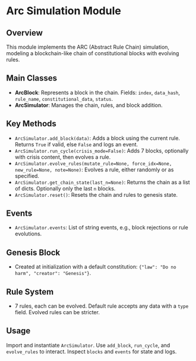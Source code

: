# Arc Simulation Module

## Overview
This module implements the ARC (Abstract Rule Chain) simulation, modeling a blockchain-like chain of constitutional blocks with evolving rules.

## Main Classes
- **ArcBlock**: Represents a block in the chain. Fields: `index`, `data_hash`, `rule_name`, `constitutional_data`, `status`.
- **ArcSimulator**: Manages the chain, rules, and block addition.

## Key Methods
- `ArcSimulator.add_block(data)`: Adds a block using the current rule. Returns `True` if valid, else `False` and logs an event.
- `ArcSimulator.run_cycle(crisis_mode=False)`: Adds 7 blocks, optionally with crisis content, then evolves a rule.
- `ArcSimulator.evolve_rules(mutate_rule=None, force_idx=None, new_rule=None, note=None)`: Evolves a rule, either randomly or as specified.
- `ArcSimulator.get_chain_state(last_n=None)`: Returns the chain as a list of dicts. Optionally only the last `n` blocks.
- `ArcSimulator.reset()`: Resets the chain and rules to genesis state.

## Events
- `ArcSimulator.events`: List of string events, e.g., block rejections or rule evolutions.

## Genesis Block
- Created at initialization with a default constitution: `{"law": "Do no harm", "creator": "Genesis"}`.

## Rule System
- 7 rules, each can be evolved. Default rule accepts any data with a `type` field. Evolved rules can be stricter.

## Usage
Import and instantiate `ArcSimulator`. Use `add_block`, `run_cycle`, and `evolve_rules` to interact. Inspect `blocks` and `events` for state and logs.
